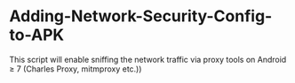 # Adding-Network-Security-Config-to-APK
This script will enable sniffing the network traffic via proxy tools on Android ≥ 7 (Charles Proxy, mitmproxy etc.))
